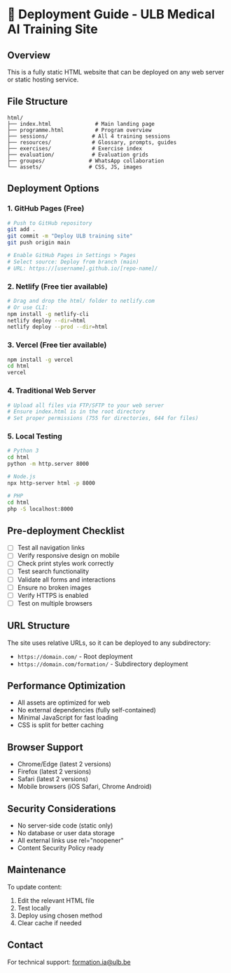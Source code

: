 # 🚀 Deployment Guide - ULB Medical AI Training Site

## Overview
This is a fully static HTML website that can be deployed on any web server or static hosting service.

## File Structure
```
html/
├── index.html              # Main landing page
├── programme.html          # Program overview
├── sessions/              # All 4 training sessions
├── resources/             # Glossary, prompts, guides
├── exercises/             # Exercise index
├── evaluation/            # Evaluation grids
├── groupes/              # WhatsApp collaboration
└── assets/               # CSS, JS, images
```

## Deployment Options

### 1. GitHub Pages (Free)
```bash
# Push to GitHub repository
git add .
git commit -m "Deploy ULB training site"
git push origin main

# Enable GitHub Pages in Settings > Pages
# Select source: Deploy from branch (main)
# URL: https://[username].github.io/[repo-name]/
```

### 2. Netlify (Free tier available)
```bash
# Drag and drop the html/ folder to netlify.com
# Or use CLI:
npm install -g netlify-cli
netlify deploy --dir=html
netlify deploy --prod --dir=html
```

### 3. Vercel (Free tier available)
```bash
npm install -g vercel
cd html
vercel
```

### 4. Traditional Web Server
```bash
# Upload all files via FTP/SFTP to your web server
# Ensure index.html is in the root directory
# Set proper permissions (755 for directories, 644 for files)
```

### 5. Local Testing
```bash
# Python 3
cd html
python -m http.server 8000

# Node.js
npx http-server html -p 8000

# PHP
cd html
php -S localhost:8000
```

## Pre-deployment Checklist

- [ ] Test all navigation links
- [ ] Verify responsive design on mobile
- [ ] Check print styles work correctly
- [ ] Test search functionality
- [ ] Validate all forms and interactions
- [ ] Ensure no broken images
- [ ] Verify HTTPS is enabled
- [ ] Test on multiple browsers

## URL Structure
The site uses relative URLs, so it can be deployed to any subdirectory:
- `https://domain.com/` - Root deployment
- `https://domain.com/formation/` - Subdirectory deployment

## Performance Optimization
- All assets are optimized for web
- No external dependencies (fully self-contained)
- Minimal JavaScript for fast loading
- CSS is split for better caching

## Browser Support
- Chrome/Edge (latest 2 versions)
- Firefox (latest 2 versions)
- Safari (latest 2 versions)
- Mobile browsers (iOS Safari, Chrome Android)

## Security Considerations
- No server-side code (static only)
- No database or user data storage
- All external links use rel="noopener"
- Content Security Policy ready

## Maintenance
To update content:
1. Edit the relevant HTML file
2. Test locally
3. Deploy using chosen method
4. Clear cache if needed

## Contact
For technical support: formation.ia@ulb.be